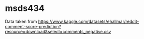 # msds434

Data taken from https://www.kaggle.com/datasets/ehallmar/reddit-comment-score-prediction?resource=download&select=comments_negative.csv
